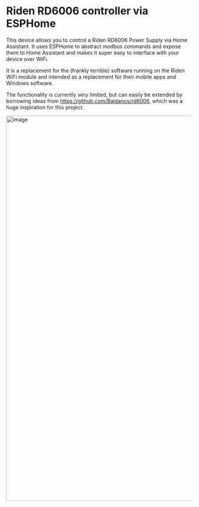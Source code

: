 # Riden RD6006 controller via ESPHome

This device allows you to control a Riden RD6006 Power Supply via Home Assistant. It uses ESPHome to abstract modbus commands and expose them to Home Assistant and makes it super easy to interface with your device over WiFi.

It is a replacement for the (frankly terrible) software running on the Riden WiFi module and intended as a replacement for their mobile apps and Windows software.

The functionality is currently *very* limited, but can easily be extended by borrowing ideas from https://github.com/Baldanos/rd6006, which was a huge inspiration for this project.

<img width="1037" alt="image" src="https://user-images.githubusercontent.com/2332647/171331956-a98e699f-f8c4-48a8-be03-c86e8bc85b9a.png">
